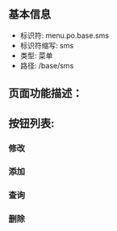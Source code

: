 
## 基本信息

- 标识符: menu.po.base.sms
- 标识符缩写: sms
- 类型: 菜单
- 路径: /base/sms

## 页面功能描述：





## 按钮列表:


### 修改



### 添加



### 查询



### 删除



